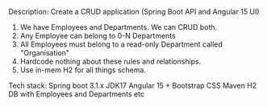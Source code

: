 Description:
Create a CRUD application (Spring Boot API and Angular 15 UI)
1. We have Employees and Departments. We can CRUD both.
2. Any Employee can belong to 0-N Departments
3. All Employees must belong to a read-only Department called "Organisation"
4. Hardcode nothing about these rules and relationships.
5. Use in-mem H2 for all things schema.

Tech stack:
Spring boot 3.1.x
JDK17
Angular 15 + Bootstrap CSS
Maven
H2 DB with Employees and Departments etc